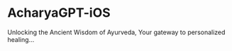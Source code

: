 # AcharyaGPT-iOS

Unlocking the Ancient Wisdom of Ayurveda, Your gateway to personalized healing...
